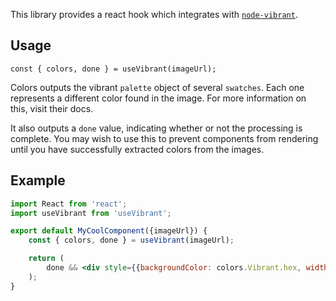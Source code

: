 This library provides a react hook which integrates with [`node-vibrant`](https://github.com/akfish/node-vibrant#readme).

## Usage

`const { colors, done } = useVibrant(imageUrl);`

Colors outputs the vibrant `palette` object of several `swatches`. Each one represents a different color found in the image.
For more information on this, visit their docs.

It also outputs a `done` value, indicating whether or not the processing is complete. You may wish to use this to prevent components from rendering until you have successfully extracted colors from the images.

## Example

```jsx
import React from 'react';
import useVibrant from 'useVibrant';

export default MyCoolComponent({imageUrl}) {
    const { colors, done } = useVibrant(imageUrl);

    return (
        done && <div style={{backgroundColor: colors.Vibrant.hex, width: '100px', height: '100px' }} />
    );
}
```
